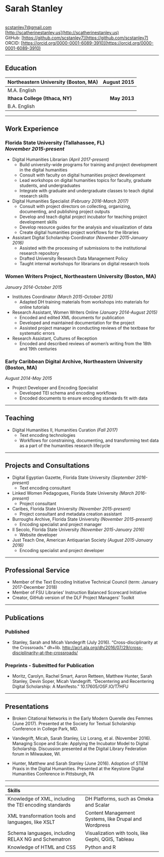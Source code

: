 # Sarah Stanley
<br/>scstanley7@gmail.com
<br/>[http://scatherinestanley.us](http://scatherinestanley.us) 
<br/>GitHub: [https://github.com/scstanley7](https://github.com/scstanley7) 
<br/>ORCID: [https://orcid.org/0000-0001-6089-3910](https://orcid.org/0000-0001-6089-3910) 

********

## Education

| Northeastern University (Boston, MA) | August 2015 |
| -------------------------------------|------------:|
| M.A. English                         |             |
| **Ithaca College (Ithaca, NY)**      | **May 2013**|
| B.A. English                         | &nbsp;      |

********

## Work Experience

### Florida State University (Tallahassee, FL) <br/> *November 2015-present*
* Digital Humanities Librarian *(April 2017-present)*
  * Build university-wide programs for training and project development in the digital humanities
  * Consult with faculty on digital humanities project development
  * Lead workshops on digital humanities topics for faculty, graduate students, and undergraduates
  * Integrate with graduate and undergraduate classes to teach digital research skills
* Digital Humanities Specialist *(February 2016-March 2017)*
  * Consult with project directors on collecting, organizing, documenting, and publishing project outputs
  * Develop and teach digital project incubator for teaching project development skills
  * Develop resource guides for the analysis and visualization of data
  * Create digital humanities project workflows for the libraries
* Assistant Digital Scholarship Coordinator *(November 2015-January 2016)*
  * Assisted with the processing of submissions to the institutional research repository
  * Drafted University Research Data Management Policy
  * Taught internal workshops for librarians on digital research tools

### Women Writers Project, Northeastern University (Boston, MA) <br/>
*January 2014-October 2015*
* Institutes Coordinator *(March 2015-October 2015)*
  * Adapted DH training materials from  workshops into materials for online tutorials
* Research Assistant, Women Writers Online *(January 2014-August 2015)*
  * Encoded and edited XML documents for publication
  * Developed and maintained documentation for the project
  * Assisted project manager in conducting reviews of the textbase for systematic errors
* Research Assistant, Cultures of Reception
  * Encoded and described reviews of women’s writing from the 18th and 19th centuries

### Early Caribbean Digital Archive, Northeastern University (Boston, MA) <br/>
*August 2014-May 2015* 
* Project Developer and Encoding Specialist
  * Developed TEI schema and encoding workflows
  * Encoded documents to ensure encoding standards fit with data

********

## Teaching

* Digital Humanities II, Humanities Curation *(Fall 2017)*
  * Text encoding technologies
  * Workflows for constraining, documenting, and transforming text data as a part of the humanities research lifecycle

********

## Projects and Consultations

* Digital Egyptian Gazette, Florida State University *(September 2016-present)*
  * Text encoding consultant
* Linked Women Pedagogues, Florida State University *(March 2016-present)*
  * Project consultant
* Caribes, Florida State University *(November 2015-present)*
  * Project consultant and metadata creation assistant
* Burroughs Archive, Florida State University *(November 2015-present)*
  * Encoding specialist and project manager
* Il Secolo, Florida State University *(November 2015-January 2016)*
  * Website developer
* Just Teach One, American Antiquarian Society *(August 2015-January 2016)*
  * Encoding specialist and project developer

********

## Professional Service

* Member of the Text Encoding Initiative Technical Council (term: January 2017-December 2018)
* Member of FSU Libraries’ Instruction Balanced Scorecard Initiative
* Creator, GitHub version of the DLF Project Managers’ Toolkit

********

## Publications

### Published
* Stanley, Sarah and Micah Vandegrift (July 2016). “Cross-disciplinarity at the Crossroads.” dh+lib. http://acrl.ala.org/dh/2016/07/29/cross-disciplinarity-at-the-crossroads/ 

### Preprints - Submitted for Publication
* Moritz, Carolyn, Rachel Smart, Aaron Retteen, Matthew Hunter, Sarah Stanley, Devin Soper, Micah Vandegrift. “Decentering and Recentering Digital Scholarship: A Manifesto.” 10.17605/OSF.IO/T7HFU 

********

## Presentations 

* Broken Citational Networks in the Early Modern Querelle des Femmes (June 2017). Presented at the Society for Textual Scholarship Conference in College Park, MD.

* Vandegrift, Micah, Sarah Stanley, Liz Lorang, et al. (November 2016). Managing Scope and Scale: Applying the Incubator Model to Digital Scholarship. Discussion presented at the Digital Library Federation forum in Milwaukee, WI.

* Hunter, Matthew and Sarah Stanley (June 2016).  Adoption of STEM Praxis in the Digital Humanities. Presented at the Keystone Digital Humanities Conference in Pittsburgh, PA

*********

| Skills                                                 | &nbsp;                                                |
| :----------------------------------------------------- | :---------------------------------------------------- |
| Knowledge of XML, including the TEI encoding standards | DH Platforms, such as Omeka and Scalar                |
| XML transformation tools and languages, like XSLT      | Content Management Systems, like Drupal and Wordpress |
| Schema languages, including RELAX NG and Schematron    | Visualization with tools, like Gephi, QGIS, Tableau   |
| Knowledge of HTML and CSS                              | Python and R                                          |






